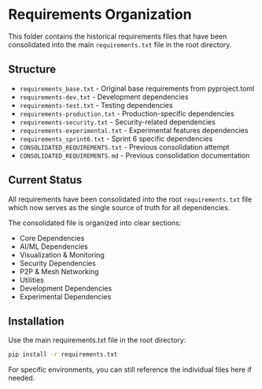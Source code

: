 # Requirements Organization

This folder contains the historical requirements files that have been consolidated into the main `requirements.txt` file in the root directory.

## Structure

- `requirements_base.txt` - Original base requirements from pyproject.toml
- `requirements-dev.txt` - Development dependencies
- `requirements-test.txt` - Testing dependencies
- `requirements-production.txt` - Production-specific dependencies
- `requirements-security.txt` - Security-related dependencies
- `requirements-experimental.txt` - Experimental features dependencies
- `requirements_sprint6.txt` - Sprint 6 specific dependencies
- `CONSOLIDATED_REQUIREMENTS.txt` - Previous consolidation attempt
- `CONSOLIDATED_REQUIREMENTS.md` - Previous consolidation documentation

## Current Status

All requirements have been consolidated into the root `requirements.txt` file which now serves as the single source of truth for all dependencies.

The consolidated file is organized into clear sections:
- Core Dependencies
- AI/ML Dependencies
- Visualization & Monitoring
- Security Dependencies
- P2P & Mesh Networking
- Utilities
- Development Dependencies
- Experimental Dependencies

## Installation

Use the main requirements.txt file in the root directory:

```bash
pip install -r requirements.txt
```

For specific environments, you can still reference the individual files here if needed.
